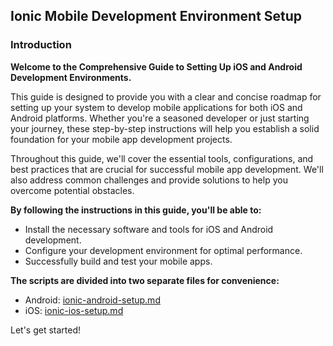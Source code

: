 ## Ionic Mobile Development Environment Setup

### Introduction

**Welcome to the Comprehensive Guide to Setting Up iOS and Android Development Environments.**

This guide is designed to provide you with a clear and concise roadmap for setting up your system to develop mobile applications for both iOS and Android platforms. Whether you're a seasoned developer or just starting your journey, these step-by-step instructions will help you establish a solid foundation for your mobile app development projects.

Throughout this guide, we'll cover the essential tools, configurations, and best practices that are crucial for successful mobile app development. We'll also address common challenges and provide solutions to help you overcome potential obstacles.

**By following the instructions in this guide, you'll be able to:**

- Install the necessary software and tools for iOS and Android development.
- Configure your development environment for optimal performance.
- Successfully build and test your mobile apps.

**The scripts are divided into two separate files for convenience:**

- Android: [ionic-android-setup.md](./ionic-android-setup.md)
- iOS: [ionic-ios-setup.md](./ionic-ios-setup.md)

Let's get started!
